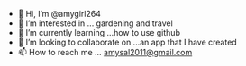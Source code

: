 - 👋 Hi, I’m @amygirl264
- 👀 I’m interested in ... gardening and travel
- 🌱 I’m currently learning ...how to use github
- 💞️ I’m looking to collaborate on ...an app that I have created
- 📫 How to reach me ... amysal2011@gmail.com

<!---
amygirl264/amygirl264 is a ✨ special ✨ repository because its `README.md` (this file) appears on your GitHub profile.
You can click the Preview link to take a look at your changes.
--->

